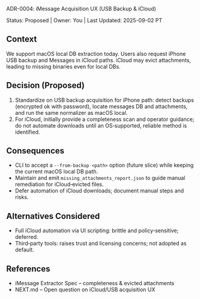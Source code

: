 ADR-0004: iMessage Acquisition UX (USB Backup & iCloud)

Status: Proposed | Owner: You | Last Updated: 2025-09-02 PT

## Context

We support macOS local DB extraction today. Users also request iPhone USB backup and Messages in iCloud paths. iCloud may evict attachments, leading to missing binaries even for local DBs.

## Decision (Proposed)

1) Standardize on USB backup acquisition for iPhone path: detect backups (encrypted ok with password), locate messages DB and attachments, and run the same normalizer as macOS local.
2) For iCloud, initially provide a completeness scan and operator guidance; do not automate downloads until an OS‑supported, reliable method is identified.

## Consequences

- CLI to accept a `--from-backup <path>` option (future slice) while keeping the current macOS local DB path.
- Maintain and emit `missing_attachments_report.json` to guide manual remediation for iCloud‑evicted files.
- Defer automation of iCloud downloads; document manual steps and risks.

## Alternatives Considered

- Full iCloud automation via UI scripting: brittle and policy‑sensitive; deferred.
- Third‑party tools: raises trust and licensing concerns; not adopted as default.

## References

- iMessage Extractor Spec – completeness & evicted attachments
- NEXT.md – Open question on iCloud/USB acquisition UX

